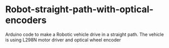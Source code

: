 # Robot-straight-path-with-optical-encoders
Arduino code to make a Robotic vehicle drive in a straight path. The vehicle is using L298N motor driver and optical wheel encoder

